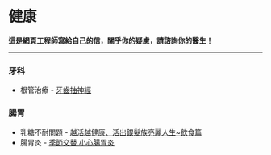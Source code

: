 # 健康

**這是網頁工程師寫給自己的信，關乎你的疑慮，請諮詢你的醫生！**

---

### 牙科
- 根管治療 - [牙齒抽神經](https://www.hch.gov.tw/?aid=626&pid=45&page_name=detail&iid=333)

### 腸胃
- 乳糖不耐問題 - [越活越健康、活出銀髮族亮麗人生~飲食篇](https://www.hch.gov.tw/?aid=626&pid=62&page_name=detail&iid=715)
- 腸胃炎 - [季節交替 小心腸胃炎](https://www.hch.gov.tw/?aid=626&pid=55&page_name=detail&iid=346)
